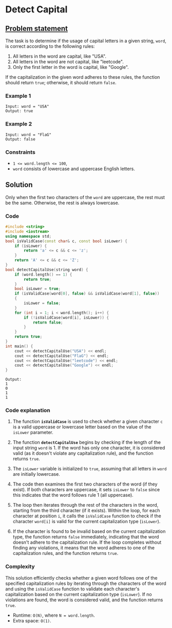 # Detect Capital 

## [Problem statement](https://leetcode.com/problems/detect-capital/)

The task is to determine if the usage of capital letters in a given string, `word`, is correct according to the following rules:

1. All letters in the word are capital, like "USA".
2. All letters in the word are not capital, like "leetcode".
3. Only the first letter in the word is capital, like "Google".

If the capitalization in the given word adheres to these rules, the function should return `true`; otherwise, it should return `false`. 

### Example 1
```text
Input: word = "USA"
Output: true
```

### Example 2
```text
Input: word = "FlaG"
Output: false
```
 

### Constraints

* `1 <= word.length <= 100`,
* `word` consists of lowercase and uppercase English letters.

## Solution 
Only when the first two characters of the `word` are uppercase, the rest must be the same.
Otherwise, the rest is always lowercase.


### Code
```cpp
#include <string>
#include <iostream>
using namespace std;
bool isValidCase(const char& c, const bool isLower) {
    if (isLower) {
        return 'a' <= c && c <= 'z';
    }
    return 'A' <= c && c <= 'Z';
}
bool detectCapitalUse(string word) {
    if (word.length() == 1) {
        return true;
    }
    bool isLower = true;
    if (isValidCase(word[0], false) && isValidCase(word[1], false)) 
    {
        isLower = false;
    }
    for (int i = 1; i < word.length(); i++) {
        if (!isValidCase(word[i], isLower)) {
            return false;
        }
    }
    return true;
}
int main() {
    cout << detectCapitalUse("USA") << endl;
    cout << detectCapitalUse("FlaG") << endl;
    cout << detectCapitalUse("leetcode") << endl;
    cout << detectCapitalUse("Google") << endl;
}
```
```text
Output:
1
0
1
1
```

### Code explanation

1. The function **`isValidCase`** is used to check whether a given character `c` is a valid uppercase or lowercase letter based on the value of the `isLower` parameter.

2. The function **`detectCapitalUse`** begins by checking if the length of the input string `word` is 1. If the word has only one character, it is considered valid (as it doesn't violate any capitalization rule), and the function returns `true`.

3. The `isLower` variable is initialized to `true`, assuming that all letters in `word` are initially lowercase.

4. The code then examines the first two characters of the word (if they exist). If both characters are uppercase, it sets `isLower` to `false` since this indicates that the word follows rule 1 (all uppercase).
   
5. The loop then iterates through the rest of the characters in the word, starting from the third character (if it exists). Within the loop, for each character at position `i`, it calls the `isValidCase` function to check if the character `word[i]` is valid for the current capitalization type (`isLower`).
   
6. If the character is found to be invalid based on the current capitalization type, the function returns `false` immediately, indicating that the word doesn't adhere to the capitalization rule. If the loop completes without finding any violations, it means that the word adheres to one of the capitalization rules, and the function returns `true`.


### Complexity
This solution efficiently checks whether a given word follows one of the specified capitalization rules by iterating through the characters of the word and using the `isValidCase` function to validate each character's capitalization based on the current capitalization type (`isLower`). If no violations are found, the word is considered valid, and the function returns `true`. 

* Runtime: `O(N)`, where `N = word.length`.
* Extra space: `O(1)`.



